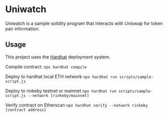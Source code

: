 # Uniwatch
Uniwatch is a sample solidity program that interacts with Uniswap for token pair information.

## Usage
This project uses the [Hardhat](https://hardhat.org/) deployment system.

Compile contract: ```npx hardhat compile```

Deploy to hardhat local ETH network ```npx hardhat run scripts/sample-script.js```

Deploy to rinkeby testnet or mainnet ```npx hardhat run scripts/sample-script.js --network [rinkeby/mainnet]```

Verify contract on Etherscan ```npx hardhat verify --network rinkeby [contract address]```
